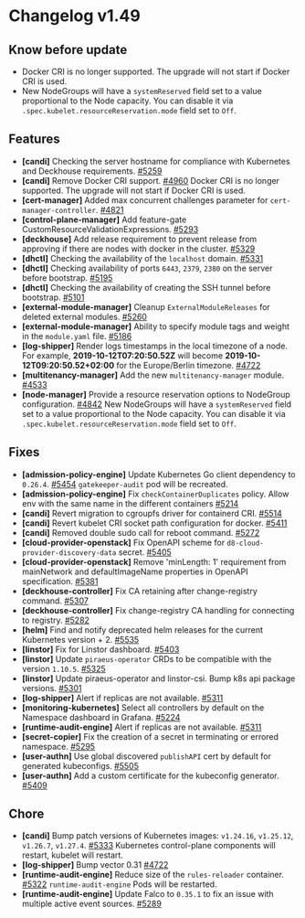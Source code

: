 # Changelog v1.49

## Know before update


 - Docker CRI is no longer supported. The upgrade will not start if Docker CRI is used.
 - New NodeGroups will have a `systemReserved` field set to a value proportional to the Node capacity. You can disable it via `.spec.kubelet.resourceReservation.mode` field set to `Off`.

## Features


 - **[candi]** Checking the server hostname for compliance with Kubernetes and Deckhouse requirements. [#5259](https://github.com/deckhouse/deckhouse/pull/5259)
 - **[candi]** Remove Docker CRI support. [#4960](https://github.com/deckhouse/deckhouse/pull/4960)
    Docker CRI is no longer supported. The upgrade will not start if Docker CRI is used.
 - **[cert-manager]** Added max concurrent challenges parameter for `cert-manager-controller`. [#4821](https://github.com/deckhouse/deckhouse/pull/4821)
 - **[control-plane-manager]** Add feature-gate CustomResourceValidationExpressions. [#5293](https://github.com/deckhouse/deckhouse/pull/5293)
 - **[deckhouse]** Add release requirement to prevent release from approving if there are nodes with docker in the cluster. [#5329](https://github.com/deckhouse/deckhouse/pull/5329)
 - **[dhctl]** Checking the availability of the `localhost` domain. [#5331](https://github.com/deckhouse/deckhouse/pull/5331)
 - **[dhctl]** Checking availability of ports `6443`, `2379`, `2380` on the server before bootstrap. [#5195](https://github.com/deckhouse/deckhouse/pull/5195)
 - **[dhctl]** Checking the availability of creating the SSH tunnel before bootstrap. [#5101](https://github.com/deckhouse/deckhouse/pull/5101)
 - **[external-module-manager]** Cleanup `ExternalModuleReleases` for deleted external modules. [#5260](https://github.com/deckhouse/deckhouse/pull/5260)
 - **[external-module-manager]** Ability to specify module tags and weight in the `module.yaml` file. [#5186](https://github.com/deckhouse/deckhouse/pull/5186)
 - **[log-shipper]** Render logs timestamps in the local timezone of a node.
    For example, **2019-10-12T07:20:50.52Z** will become **2019-10-12T09:20:50.52+02:00** for the Europe/Berlin timezone. [#4722](https://github.com/deckhouse/deckhouse/pull/4722)
 - **[multitenancy-manager]** Add the new `multitenancy-manager` module. [#4533](https://github.com/deckhouse/deckhouse/pull/4533)
 - **[node-manager]** Provide a resource reservation options to NodeGroup configuration. [#4842](https://github.com/deckhouse/deckhouse/pull/4842)
    New NodeGroups will have a `systemReserved` field set to a value proportional to the Node capacity. You can disable it via `.spec.kubelet.resourceReservation.mode` field set to `Off`.

## Fixes


 - **[admission-policy-engine]** Update Kubernetes Go client dependency to `0.26.4`. [#5454](https://github.com/deckhouse/deckhouse/pull/5454)
    `gatekeeper-audit` pod will be recreated.
 - **[admission-policy-engine]** Fix `checkContainerDuplicates` policy. Allow env with the same name in the different containers [#5214](https://github.com/deckhouse/deckhouse/pull/5214)
 - **[candi]** Revert migration to cgroupfs driver for containerd CRI. [#5514](https://github.com/deckhouse/deckhouse/pull/5514)
 - **[candi]** Revert kubelet CRI socket path configuration for docker. [#5411](https://github.com/deckhouse/deckhouse/pull/5411)
 - **[candi]** Removed double sudo call for reboot command. [#5272](https://github.com/deckhouse/deckhouse/pull/5272)
 - **[cloud-provider-openstack]** Fix OpenAPI scheme for `d8-cloud-provider-discovery-data` secret. [#5405](https://github.com/deckhouse/deckhouse/pull/5405)
 - **[cloud-provider-openstack]** Remove 'minLength: 1' requirement from mainNetwork and defaultImageName properties in OpenAPI specification. [#5381](https://github.com/deckhouse/deckhouse/pull/5381)
 - **[deckhouse-controller]** Fix CA retaining after change-registry command. [#5307](https://github.com/deckhouse/deckhouse/pull/5307)
 - **[deckhouse-controller]** Fix change-registry CA handling for connecting to registry. [#5282](https://github.com/deckhouse/deckhouse/pull/5282)
 - **[helm]** Find and notify deprecated helm releases for the current Kubernetes version + 2. [#5535](https://github.com/deckhouse/deckhouse/pull/5535)
 - **[linstor]** Fix for Linstor dashboard. [#5403](https://github.com/deckhouse/deckhouse/pull/5403)
 - **[linstor]** Update `piraeus-operator` CRDs to be compatible with the version `1.10.5`. [#5325](https://github.com/deckhouse/deckhouse/pull/5325)
 - **[linstor]** Update piraeus-operator and linstor-csi. Bump k8s api package versions. [#5301](https://github.com/deckhouse/deckhouse/pull/5301)
 - **[log-shipper]** Alert if replicas are not available. [#5311](https://github.com/deckhouse/deckhouse/pull/5311)
 - **[monitoring-kubernetes]** Select all controllers by default on the Namespace dashboard in Grafana. [#5224](https://github.com/deckhouse/deckhouse/pull/5224)
 - **[runtime-audit-engine]** Alert if replicas are not available. [#5311](https://github.com/deckhouse/deckhouse/pull/5311)
 - **[secret-copier]** Fix the creation of a secret in terminating or errored namespace. [#5295](https://github.com/deckhouse/deckhouse/pull/5295)
 - **[user-authn]** Use global discovered `publishAPI` cert by default for generated kubeconfigs. [#5505](https://github.com/deckhouse/deckhouse/pull/5505)
 - **[user-authn]** Add a custom certificate for the kubeconfig generator. [#5409](https://github.com/deckhouse/deckhouse/pull/5409)

## Chore


 - **[candi]** Bump patch versions of Kubernetes images: `v1.24.16`, `v1.25.12`, `v1.26.7`, `v1.27.4`. [#5333](https://github.com/deckhouse/deckhouse/pull/5333)
    Kubernetes control-plane components will restart, kubelet will restart.
 - **[log-shipper]** Bump vector 0.31 [#4722](https://github.com/deckhouse/deckhouse/pull/4722)
 - **[runtime-audit-engine]** Reduce size of the `rules-reloader` container. [#5322](https://github.com/deckhouse/deckhouse/pull/5322)
    `runtime-audit-engine` Pods will be restarted.
 - **[runtime-audit-engine]** Update Falco to `0.35.1` to fix an issue with multiple active event sources. [#5289](https://github.com/deckhouse/deckhouse/pull/5289)

